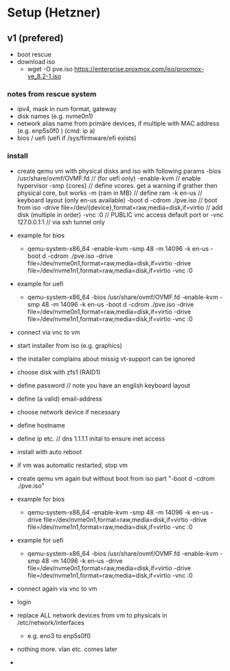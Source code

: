# Setup (Hetzner)
## v1 (prefered)
- boot rescue
- download iso
  - wget -O pve.iso https://enterprise.proxmox.com/iso/proxmox-ve_8.2-1.iso
### notes from rescue system
- ipv4, mask in num format, gateway
- disk names (e.g. nvme0n1)
- network alias name from primäre devices, if multiple with MAC address (e.g. enp5s0f0 ) (cmd: ip a)
- bios / uefi (uefi if /sys/firmware/efi exists)
### install
- create qemu vm with physical disks and iso with following params
  -bios /usr/share/ovmf/OVMF.fd  // (for uefi only)
  -enable-kvm // enable hypervisor
  -smp {cores} // define vcores. get a warning if grather then physical core, but works
  -m {ram in MB} // define ram
  -k en-us // keyboard layout (only en-us available)
  -boot d -cdrom ./pve.iso // boot from iso
  -drive file=/dev/{device},format=raw,media=disk,if=virtio // add disk (multiple in order)
  -vnc :0 // PUBLIC vnc access default port
  or 
  -vnc 127.0.0.1:1 // via ssh tunnel only
- example for bios
  - qemu-system-x86_64 -enable-kvm -smp 48 -m 14096 -k en-us -boot d -cdrom ./pve.iso -drive file=/dev/nvme0n1,format=raw,media=disk,if=virtio -drive file=/dev/nvme1n1,format=raw,media=disk,if=virtio -vnc :0
- example for uefi
  - qemu-system-x86_64 -bios /usr/share/ovmf/OVMF.fd -enable-kvm -smp 48 -m 14096 -k en-us -boot d -cdrom ./pve.iso -drive file=/dev/nvme0n1,format=raw,media=disk,if=virtio -drive file=/dev/nvme1n1,format=raw,media=disk,if=virtio -vnc :0

- connect via vnc to vm
- start installer from iso (e.g. graphics)
- the installer complains about missig vt-support can be ignored
- choose disk with zfs1 (RAID1)
- define password // note you have an english keyboard layout
- define (a valid) email-address
- choose network device if necessary
- define hostname
- define ip etc. // dns 1.1.1.1 inital to ensure inet access
- install with auto reboot
- if vm was automatic restarted, stop vm

- create qemu vm again but without boot from iso part "-boot d -cdrom ./pve.iso"
- example for bios
  - qemu-system-x86_64 -enable-kvm -smp 48 -m 14096 -k en-us -drive file=/dev/nvme0n1,format=raw,media=disk,if=virtio -drive file=/dev/nvme1n1,format=raw,media=disk,if=virtio -vnc :0
- example for uefi
  - qemu-system-x86_64 -bios /usr/share/ovmf/OVMF.fd -enable-kvm -smp 48 -m 14096 -k en-us -drive file=/dev/nvme0n1,format=raw,media=disk,if=virtio -drive file=/dev/nvme1n1,format=raw,media=disk,if=virtio -vnc :0

- connect again via vnc to vm
- login
- replace ALL network devices from vm to physicals in /etc/network/interfaces
  - e.g. eno3 to enp5s0f0
- nothing more. vlan etc. comes later
- 
